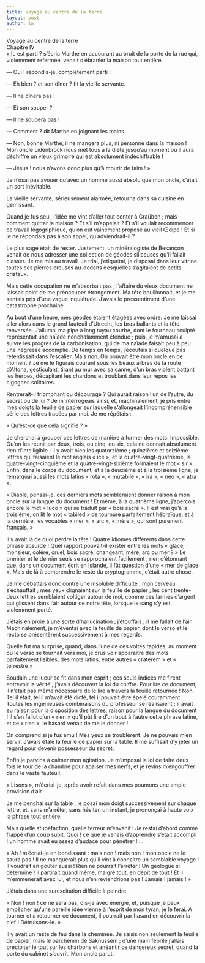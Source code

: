 ```yaml
---
title: Voyage au centre de la terre 
layout: post
author: lm
---
```

<p>Voyage au centre de la terre<br />
Chapitre IV<br />
« IL est parti ? s’écria Marthe en accourant au bruit de la porte de la rue qui, violemment refermée, venait d’ébranler la maison tout entière. </p>
<p>— Oui ! répondis-je, complètement parti ! </p>
<p>— Eh bien ? et son dîner ? fit la vieille servante. </p>
<p>— Il ne dînera pas ! </p>
<p>— Et son souper ? </p>
<p>— Il ne soupera pas ! </p>
<p>— Comment ? dit Marthe en joignant les mains. </p>
<p>— Non, bonne Marthe, il ne mangera plus, ni personne dans la maison ! Mon oncle Lidenbrock nous met tous à la diète jusqu’au moment où il aura déchiffré un vieux grimoire qui est absolument indéchiffrable ! </p>
<p>— Jésus ! nous n’avons donc plus qu’à mourir de faim ! » </p>
<p>Je n’osai pas avouer qu’avec un homme aussi absolu que mon oncle, c’était un sort inévitable. </p>
<p>La vieille servante, sérieusement alarmée, retourna dans sa cuisine en gémissant. </p>
<p>Quand je fus seul, l’idée me vint d’aller tout conter à Graüben ; mais comment quitter la maison ? Et s’il m’appelait ? Et s’il voulait recommencer ce travail logogriphique, qu’on eût vainement proposé au vieil Œdipe ! Et si je ne répondais pas à son appel, qu’adviendrait-il ? </p>
<p>Le plus sage était de rester. Justement, un minéralogiste de Besançon venait de nous adresser une collection de géodes siliceuses qu’il fallait classer. Je me mis au travail. Je triai, j’étiquetai, je disposai dans leur vitrine toutes ces pierres creuses au-dedans desquelles s’agitaient de petits cristaux. </p>
<p>Mais cette occupation ne m’absorbait pas ; l’affaire du vieux document ne laissait point de me préoccuper étrangement. Ma tête bouillonnait, et je me sentais pris d’une vague inquiétude. J’avais le pressentiment d’une catastrophe prochaine. </p>
<p>Au bout d’une heure, mes géodes étaient étagées avec ordre. Je me laissai aller alors dans le grand fauteuil d’Utrecht, les bras ballants et la tête renversée. J’allumai ma pipe à long tuyau courbe, dont le fourneau sculpté représentait une naïade nonchalamment étendue ; puis, je m’amusai à suivre les progrès de la carbonisation, qui de ma naïade faisait peu à peu une négresse accomplie. De temps en temps, j’écoutais si quelque pas retentissait dans l’escalier. Mais non. Où pouvait être mon oncle en ce moment ? Je me le figurais courant sous les beaux arbres de la route d’Altona, gesticulant, tirant au mur avec sa canne, d’un bras violent battant les herbes, décapitant les chardons et troublant dans leur repos les cigognes solitaires. </p>
<p>Rentrerait-il triomphant ou découragé ? Qui aurait raison l’un de l’autre, du secret ou de lui ? Je m’interrogeais ainsi, et, machinalement, je pris entre mes doigts la feuille de papier sur laquelle s’allongeait l’incompréhensible série des lettres tracées par moi. Je me répétais : </p>
<p>« Qu’est-ce que cela signifie ? » </p>
<p>Je cherchai à grouper ces lettres de manière à former des mots. Impossible. Qu’on les réunit par deux, trois, ou cinq, ou six, cela ne donnait absolument rien d’intelligible ; il y avait bien les quatorzième ; quinzième et seizième lettres qui faisaient le mot anglais « ice », et la quatre-vingt-quatrième, la quatre-vingt-cinquième et la quatre-vingt-sixième formaient le mot « sir ». Enfin, dans le corps du document, et à la deuxième et à la troisième ligne, je remarquai aussi les mots latins « rota », « mutabile », « ira », « neo », « atra ». </p>
<p>« Diable, pensai-je, ces derniers mots sembleraient donner raison à mon oncle sur la langue du document ! Et même, à la quatrième ligne, j’aperçois encore le mot « luco » qui se traduit par « bois sacré ». Il est vrai qu’à la troisième, on lit le mot « tabiled » de tournure parfaitement hébraïque, et à la dernière, les vocables « mer », « arc », « mère », qui sont purement français. » </p>
<p>Il y avait là de quoi perdre la tête ! Quatre idiomes différents dans cette phrase absurde ! Quel rapport pouvait-il exister entre les mots « glace, monsieur, colère, cruel, bois sacré, changeant, mère, arc ou mer ? » Le premier et le dernier seuls se rapprochaient facilement ; rien d’étonnant que, dans un document écrit en Islande, il fût question d’une « mer de glace ». Mais de là à comprendre le reste du cryptogramme, c’était autre chose. </p>
<p>Je me débattais donc contre une insoluble difficulté ; mon cerveau s’échauffait ; mes yeux clignaient sur la feuille de papier ; les cent trente-deux lettres semblaient voltiger autour de moi, comme ces larmes d’argent qui glissent dans l’air autour de notre tête, lorsque le sang s’y est violemment porté. </p>
<p>J’étais en proie à une sorte d’hallucination ; j’étouffais ; il me fallait de l’air. Machinalement, je m’éventai avec la feuille de papier, dont le verso et le recto se présentèrent successivement à mes regards. </p>
<p>Quelle fut ma surprise, quand, dans l’une de ces voltes rapides, au moment où le verso se tournait vers moi, je crus voir apparaître des mots parfaitement lisibles, des mots latins, entre autres « craterem » et « terrestre » </p>
<p>Soudain une lueur se fit dans mon esprit ; ces seuls indices me firent entrevoir la vérité ; j’avais découvert la loi du chiffre. Pour lire ce document, il n’était pas même nécessaire de le lire à travers la feuille retournée ! Non. Tel il était, tel il m’avait été dicté, tel il pouvait être épelé couramment. Toutes les ingénieuses combinaisons du professeur se réalisaient ; il avait eu raison pour la disposition des lettres, raison pour la langue du document ! Il s’en fallut d’un « rien » qu’il pût lire d’un bout à l’autre cette phrase latine, et ce « rien », le hasard venait de me le donner ! </p>
<p>On comprend si je fus ému ! Mes yeux se troublèrent. Je ne pouvais m’en servir. J’avais étalé la feuille de papier sur la table. Il me suffisait d’y jeter un regard pour devenir possesseur du secret. </p>
<p>Enfin je parvins à calmer mon agitation. Je m’imposai la loi de faire deux fois le tour de la chambre pour apaiser mes nerfs, et je revins m’engouffrer dans le vaste fauteuil. </p>
<p>« Lisons », m’écriai-je, après avoir refait dans mes poumons une ample provision d’air. </p>
<p>Je me penchai sur la table ; je posai mon doigt successivement sur chaque lettre, et, sans m’arrêter, sans hésiter, un instant, je prononçai à haute voix la phrase tout entière. </p>
<p>Mais quelle stupéfaction, quelle terreur m’envahit ! Je restai d’abord comme frappé d’un coup subit. Quoi ! ce que je venais d’apprendre s’était accompli ! un homme avait eu assez d’audace pour pénétrer ! ... </p>
<p>« Ah ! m’écriai-je en bondissant : mais non ! mais non ! mon oncle ne le saura pas ! Il ne manquerait plus qu’il vint à connaître un semblable voyage ! Il voudrait en goûter aussi ! Rien ne pourrait l’arrêter ! Un géologue si déterminé ! il partirait quand même, malgré tout, en dépit de tout ! Et il m’emmènerait avec lui, et nous n’en reviendrions pas ! Jamais ! jamais ! » </p>
<p>J’étais dans une surexcitation difficile à peindre. </p>
<p>« Non ! non ! ce ne sera pas, dis-je avec énergie, et, puisque je peux empêcher qu’une pareille idée vienne à l’esprit de mon tyran, je le ferai. A tourner et à retourner ce document, il pourrait par hasard en découvrir la clef ! Détruisons-le. » </p>
<p>Il y avait un reste de feu dans la cheminée. Je saisis non seulement la feuille de papier, mais le parchemin de Saknussem ; d’une main fébrile j’allais précipiter le tout sur les charbons et anéantir ce dangereux secret, quand la porte du cabinet s’ouvrit. Mon oncle parut. </p>
